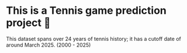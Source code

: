 # This is a Tennis game prediction project 🎾

This dataset spans over 24 years of tennis history; it has a cutoff date of around March 2025. (2000 - 2025)
